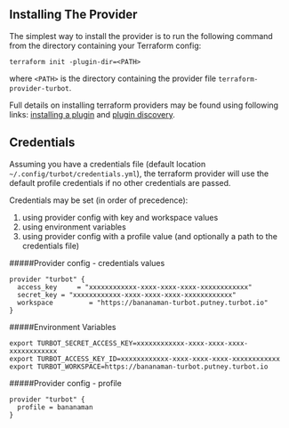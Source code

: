 
Installing The Provider
-----------------------

The simplest way to install the provider is to run the following command from the directory containing your Terraform config: 

```
terraform init -plugin-dir=<PATH>
``` 
where `<PATH>` is the directory containing the provider file `terraform-provider-turbot`.    


Full details on installing terraform providers may be found using following links:  [installing a plugin](https://www.terraform.io/docs/plugins/basics.html#installing-a-plugin) and [plugin discovery](https://www.terraform.io/docs/extend/how-terraform-works.html#discovery).

Credentials
-----------
Assuming you have a credentials file (default location `~/.config/turbot/credentials.yml`), the terraform provider will use the default profile credentials if no other credentials are passed.

Credentials may be set (in order of precedence):
 1) using provider config with key and workspace values
 2) using environment variables
 3) using provider config with a profile value (and optionally a path to the credentials file)

#####Provider config - credentials values
```
provider "turbot" {
  access_key     = "xxxxxxxxxxxx-xxxx-xxxx-xxxx-xxxxxxxxxxxx"
  secret_key = "xxxxxxxxxxxx-xxxx-xxxx-xxxx-xxxxxxxxxxxx"
  workspace         = "https://bananaman-turbot.putney.turbot.io"
}
```
#####Environment Variables
```
export TURBOT_SECRET_ACCESS_KEY=xxxxxxxxxxxx-xxxx-xxxx-xxxx-xxxxxxxxxxxx  
export TURBOT_ACCESS_KEY_ID=xxxxxxxxxxxx-xxxx-xxxx-xxxx-xxxxxxxxxxxx
export TURBOT_WORKSPACE=https://bananaman-turbot.putney.turbot.io
```

#####Provider config - profile

```
provider "turbot" {
  profile = bananaman
}
```

